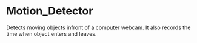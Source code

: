 # Motion_Detector
Detects moving objects infront of a computer webcam. It also records the time when object enters and leaves.
